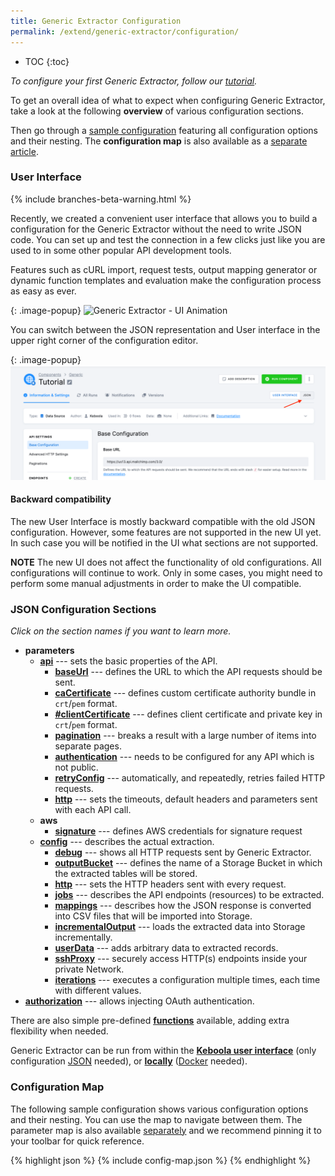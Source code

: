 ```yaml
---
title: Generic Extractor Configuration
permalink: /extend/generic-extractor/configuration/
---
```


* TOC
{:toc}

*To configure your first Generic Extractor, follow our [tutorial](/extend/generic-extractor/tutorial/).*

To get an overall idea of what to expect when configuring Generic Extractor, take a look at the following **overview** of various configuration sections.

Then go through a [sample configuration](#configuration-map) featuring all configuration options and their
nesting. The **configuration map** is also available as a [separate article](/extend/generic-extractor/map/).


### User Interface

{% include branches-beta-warning.html %}

Recently, we created a convenient user interface that allows you to build a configuration for the Generic Extractor without the need to write JSON code. 
You can set up and test the connection in a few clicks just like you are used to in some other popular API development tools. 

Features such as cURL import, request tests, output mapping generator or dynamic function templates and evaluation make the configuration process as easy as ever.


{: .image-popup}
![Generic Extractor - UI Animation](/components/extractors/other/generic/animation.gif)

You can switch between the JSON representation and User interface in the upper right corner of the configuration editor.

{: .image-popup}
![UI Switch](/extend/generic-extractor/configuration/ui_switch.png)

#### Backward compatibility

The new User Interface is mostly backward compatible with the old JSON configuration. However, some features are not supported in the new UI yet. 
In such case you will be notified in the UI what sections are not supported.

**NOTE** The new UI does not affect the functionality of old configurations. All configurations will continue to work. 
Only in some cases, you might need to perform some manual adjustments in order to make the UI compatible.


### JSON Configuration Sections
*Click on the section names if you want to learn more.*

- **parameters**
    - [**api**](/extend/generic-extractor/configuration/api/) --- sets the basic properties of the API.
        - [**baseUrl**](/extend/generic-extractor/configuration/api/#base-url) --- defines the URL to which the
        API requests should be sent.
        - [**caCertificate**](/extend/generic-extractor/configuration/api/#ca-certificate) --- defines custom certificate authority bundle in `crt`/`pem` format.
        - [**#clientCertificate**](/extend/generic-extractor/configuration/api/#client-certificate) --- defines client certificate and private key in `crt`/`pem` format.
        - [**pagination**](/extend/generic-extractor/configuration/api/pagination/) --- breaks a result with a
        large number of items into separate pages.
        - [**authentication**](/extend/generic-extractor/configuration/api/authentication/) --- needs to be
        configured for any API which is not public.
        - [**retryConfig**](/extend/generic-extractor/configuration/api/#retry-configuration) --- automatically,
        and repeatedly, retries failed HTTP requests.
        - [**http**](/extend/generic-extractor/configuration/api/#default-http-options) --- sets the timeouts, default
        headers and parameters sent with each API call.
    - **aws**
      - [**signature**](/extend/generic-extractor/configuration/aws-signature) --- defines AWS credentials for signature request
    - [**config**](/extend/generic-extractor/configuration/config/) --- describes the actual extraction.
        - [**debug**](/extend/generic-extractor/running/#debug-mode) --- shows all HTTP requests sent by
        Generic Extractor.
        - [**outputBucket**](/extend/generic-extractor/configuration/config/#output-bucket) --- defines the name
        of a Storage Bucket in which the extracted tables will be stored.
        - [**http**](/extend/generic-extractor/configuration/config/#http) --- sets the HTTP headers sent with
        every request.
        - [**jobs**](/extend/generic-extractor/configuration/config/jobs/) --- describes the API endpoints
        (resources) to be extracted.
        - [**mappings**](/extend/generic-extractor/configuration/config/#mappings) --- describes how the JSON
        response is converted into CSV files that will be imported into Storage.
        - [**incrementalOutput**](/extend/generic-extractor/incremental/) ---  loads the extracted data into
        Storage incrementally.
        - [**userData**](/extend/generic-extractor/configuration/config/#user-data) --- adds arbitrary data to
        extracted records.
        - [**sshProxy**](/extend/generic-extractor/configuration/ssh-proxy/) --- securely access HTTP(s) endpoints inside your private Network.
        - [**iterations**](/extend/generic-extractor/configuration/iterations/) --- executes a configuration multiple times, each time
  with different values.
- [**authorization**](/extend/generic-extractor/configuration/api/authentication/#oauth) --- allows injecting OAuth authentication.

There are also simple pre-defined [**functions**](/extend/generic-extractor/functions/) available, adding extra
flexibility when needed.

Generic Extractor can be run from within the [**Keboola user interface**](/extend/generic-extractor/running/) (only
configuration [JSON](/extend/generic-extractor/tutorial/json/) needed), or [**locally**](/extend/generic-extractor/running/#running-locally)
([Docker](/extend/component/docker-tutorial/) needed).

### Configuration Map
The following sample configuration shows various configuration options and their nesting.
You can use the map to navigate between them. The parameter map is also available
[separately](/extend/generic-extractor/map/) and we recommend pinning it to your toolbar for quick reference.

{% highlight json %}
{% include config-map.json %}
{% endhighlight %}

<script>
{% include config-events.js %}
</script>
<style>
pre a {
    border-bottom: 1px dashed navy;
}
</style>
